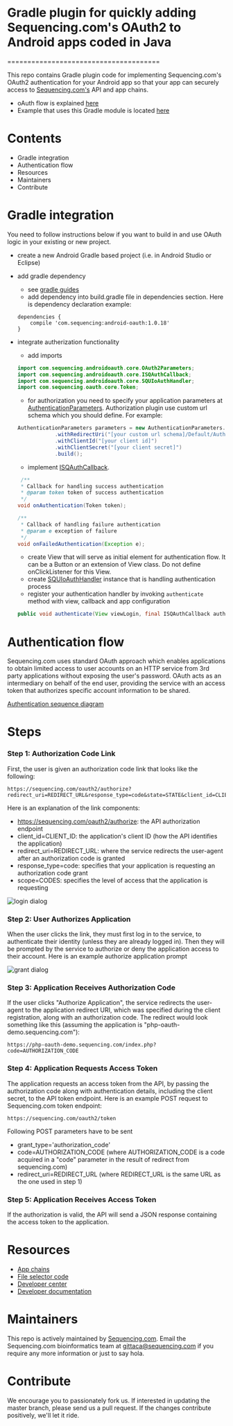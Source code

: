 # Gradle plugin for quickly adding Sequencing.com's OAuth2 to Android apps coded in Java
======================================

This repo contains Gradle plugin code for implementing Sequencing.com's OAuth2 authentication for your Android app so that your app can securely access to [Sequencing.com's](https://sequencing.com/) API and app chains.

* oAuth flow is explained [here](https://github.com/SequencingDOTcom/OAuth2-code-with-demo)
* Example that uses this Gradle module is located [here](https://github.com/SequencingDOTcom/OAuth2-code-with-demo/tree/master/android)


Contents
======================================

* Gradle integration
* Authentication flow
* Resources
* Maintainers
* Contribute


Gradle integration
======================================

You need to follow instructions below if you want to build in and use OAuth logic in your existing or new project.

* create a new Android Gradle based project (i.e. in Android Studio or Eclipse)
* add gradle dependency
	* see [gradle guides](https://docs.gradle.org/current/userguide/artifact_dependencies_tutorial.html) 
	* add dependency into build.gradle file in dependencies section. Here is dependency declaration example:
	```
	dependencies {
   		compile 'com.sequencing:android-oauth:1.0.18' 
    }
	```
* integrate autherization functionality
	* add imports
	```java
    import com.sequencing.androidoauth.core.OAuth2Parameters;
	import com.sequencing.androidoauth.core.ISQAuthCallback;
	import com.sequencing.androidoauth.core.SQUIoAuthHandler;
	import com.sequencing.oauth.core.Token;
    ```
    * for authorization you need to specify your application parameters at [AuthenticationParameters](https://github.com/SequencingDOTcom/Maven-OAuth-Java/blob/master/src/main/java/com/sequencing/oauth/config/AuthenticationParameters.java). Authorization plugin use custom url schema which you should define. For example:
    ```java
    AuthenticationParameters parameters = new AuthenticationParameters.ConfigurationBuilder()
                .withRedirectUri("[your custom url schema]/Default/Authcallback")
                .withClientId("[your client id]")
                .withClientSecret("[your client secret]")
                .build();
    ```
    * implement [ISQAuthCallback](https://github.com/SequencingDOTcom/Maven-Android-OAuth-Java/blob/master/src/main/java/com/sequencing/androidoauth/core/ISQAuthCallback.java).
    ```java
     /**
     * Callback for handling success authentication
     * @param token token of success authentication
     */
    void onAuthentication(Token token);

    /**
     * Callback of handling failure authentication
     * @param e exception of failure
     */
    void onFailedAuthentication(Exception e);
    ```
    * create View that will serve as initial element for authentication flow. It can be a Button or an extension of View class. Do not define onClickListener for this View.
    * create [SQUIoAuthHandler](https://github.com/SequencingDOTcom/Maven-Android-OAuth-Java/blob/master/src/main/java/com/sequencing/androidoauth/core/SQUIoAuthHandler.java) instance that is handling authentication process
    * register your authentication handler by invoking ```authenticate``` method with view, callback and app configuration
    
    ```java
	public void authenticate(View viewLogin, final ISQAuthCallback authCallback, AuthenticationParameters parameters);
    ```





Authentication flow
======================================

Sequencing.com uses standard OAuth approach which enables applications to obtain limited access to user accounts on an HTTP service from 3rd party applications without exposing the user's password. OAuth acts as an intermediary on behalf of the end user, providing the service with an access token that authorizes specific account information to be shared.

[Authentication sequence diagram](https://github.com/SequencingDOTcom/oAuth2-code-and-demo/blob/master/screenshots/oauth_activity.png)


Steps
======================================

### Step 1: Authorization Code Link

First, the user is given an authorization code link that looks like the following:

```
https://sequencing.com/oauth2/authorize?redirect_uri=REDIRECT_URL&response_type=code&state=STATE&client_id=CLIENT_ID&scope=SCOPES
```

Here is an explanation of the link components:

* https://sequencing.com/oauth2/authorize: the API authorization endpoint
* client_id=CLIENT_ID: the application's client ID (how the API identifies the application)
* redirect_uri=REDIRECT_URL: where the service redirects the user-agent after an authorization code is granted
* response_type=code: specifies that your application is requesting an authorization code grant
* scope=CODES: specifies the level of access that the application is requesting

![login dialog](https://github.com/SequencingDOTcom/oAuth2-code-and-demo/blob/master/screenshots/oauth_auth.png)

### Step 2: User Authorizes Application

When the user clicks the link, they must first log in to the service, to authenticate their identity (unless they are already logged in). Then they will be prompted by the service to authorize or deny the application access to their account. Here is an example authorize application prompt

![grant dialog](https://github.com/SequencingDOTcom/oAuth2-code-and-demo/blob/master/screenshots/oauth_grant.png)

### Step 3: Application Receives Authorization Code

If the user clicks "Authorize Application", the service redirects the user-agent to the application redirect URI, which was specified during the client registration, along with an authorization code. The redirect would look something like this (assuming the application is "php-oauth-demo.sequencing.com"):

```
https://php-oauth-demo.sequencing.com/index.php?code=AUTHORIZATION_CODE
```

### Step 4: Application Requests Access Token

The application requests an access token from the API, by passing the authorization code along with authentication details, including the client secret, to the API token endpoint. Here is an example POST request to Sequencing.com token endpoint:

```
https://sequencing.com/oauth2/token
```

Following POST parameters have to be sent

* grant_type='authorization_code'
* code=AUTHORIZATION_CODE (where AUTHORIZATION_CODE is a code acquired in a "code" parameter in the result of redirect from sequencing.com)
* redirect_uri=REDIRECT_URL (where REDIRECT_URL is the same URL as the one used in step 1)

### Step 5: Application Receives Access Token

If the authorization is valid, the API will send a JSON response containing the access token  to the application.




Resources
======================================
* [App chains](https://sequencing.com/app-chains)
* [File selector code](https://github.com/SequencingDOTcom/File-Selector-code)
* [Developer center](https://sequencing.com/developer-center)
* [Developer documentation](https://sequencing.com/developer-documentation/)

Maintainers
======================================
This repo is actively maintained by [Sequencing.com](https://sequencing.com/). Email the Sequencing.com bioinformatics team at gittaca@sequencing.com if you require any more information or just to say hola.

Contribute
======================================
We encourage you to passionately fork us. If interested in updating the master branch, please send us a pull request. If the changes contribute positively, we'll let it ride.
    

